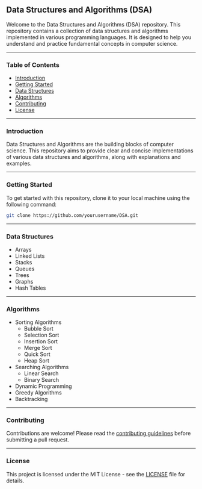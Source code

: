 ## Data Structures and Algorithms (DSA)

Welcome to the Data Structures and Algorithms (DSA) repository. This repository contains a collection of data structures and algorithms implemented in various programming languages. It is designed to help you understand and practice fundamental concepts in computer science.

---

### Table of Contents

- [Introduction](#introduction)
- [Getting Started](#getting-started)
- [Data Structures](#data-structures)
- [Algorithms](#algorithms)
- [Contributing](#contributing)
- [License](#license)

---

### Introduction

Data Structures and Algorithms are the building blocks of computer science. This repository aims to provide clear and concise implementations of various data structures and algorithms, along with explanations and examples.

---

### Getting Started

To get started with this repository, clone it to your local machine using the following command:

```sh
git clone https://github.com/yourusername/DSA.git
```

---

### Data Structures

- Arrays
- Linked Lists
- Stacks
- Queues
- Trees
- Graphs
- Hash Tables

---

### Algorithms

- Sorting Algorithms
    - Bubble Sort
    - Selection Sort
    - Insertion Sort
    - Merge Sort
    - Quick Sort
    - Heap Sort
- Searching Algorithms
    - Linear Search
    - Binary Search
- Dynamic Programming
- Greedy Algorithms
- Backtracking

---

### Contributing

Contributions are welcome! Please read the [contributing guidelines](CONTRIBUTING.md) before submitting a pull request.

---

### License

This project is licensed under the MIT License - see the [LICENSE](LICENSE) file for details.

